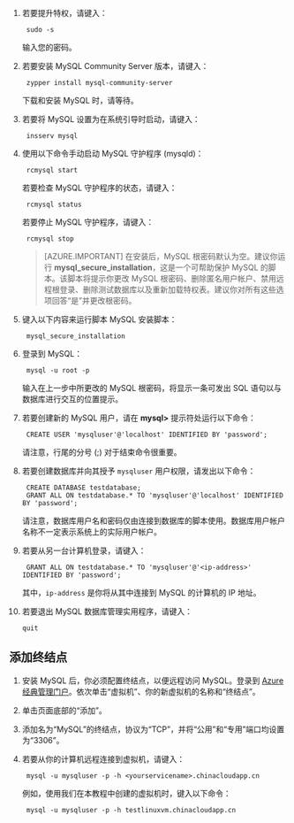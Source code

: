 
1. 若要提升特权，请键入：

		sudo -s

	输入您的密码。

2. 若要安装 MySQL Community Server 版本，请键入：

		zypper install mysql-community-server

	下载和安装 MySQL 时，请等待。

3. 若要将 MySQL 设置为在系统引导时启动，请键入：

		insserv mysql

4. 使用以下命令手动启动 MySQL 守护程序 (mysqld)：

		rcmysql start

	若要检查 MySQL 守护程序的状态，请键入：

		rcmysql status

	若要停止 MySQL 守护程序，请键入：

		rcmysql stop

	> [AZURE.IMPORTANT] 在安装后，MySQL 根密码默认为空。建议你运行 **mysql\_secure\_installation**，这是一个可帮助保护 MySQL 的脚本。该脚本将提示你更改 MySQL 根密码、删除匿名用户帐户、禁用远程根登录、删除测试数据库以及重新加载特权表。建议你对所有这些选项回答“是”并更改根密码。

5. 键入以下内容来运行脚本 MySQL 安装脚本：

		mysql_secure_installation

6. 登录到 MySQL：

		mysql -u root -p

	输入在上一步中所更改的 MySQL 根密码，将显示一条可发出 SQL 语句以与数据库进行交互的位置提示。

7. 若要创建新的 MySQL 用户，请在 **mysql>** 提示符处运行以下命令：

		CREATE USER 'mysqluser'@'localhost' IDENTIFIED BY 'password';

	请注意，行尾的分号 (;) 对于结束命令很重要。

8. 若要创建数据库并向其授予 `mysqluser` 用户权限，请发出以下命令：

		CREATE DATABASE testdatabase;
		GRANT ALL ON testdatabase.* TO 'mysqluser'@'localhost' IDENTIFIED BY 'password';

	请注意，数据库用户名和密码仅由连接到数据库的脚本使用。数据库用户帐户名称不一定表示系统上的实际用户帐户。

9. 若要从另一台计算机登录，请键入：

		GRANT ALL ON testdatabase.* TO 'mysqluser'@'<ip-address>' IDENTIFIED BY 'password';

	其中，`ip-address` 是你将从其中连接到 MySQL 的计算机的 IP 地址。

10. 若要退出 MySQL 数据库管理实用程序，请键入：

		quit
		
## 添加终结点

1. 安装 MySQL 后，你必须配置终结点，以便远程访问 MySQL。登录到 [Azure 经典管理门户][AzurePortal]。依次单击“虚拟机”、你的新虚拟机的名称和“终结点”。

2. 单击页面底部的“添加”。


3. 添加名为“MySQL”的终结点，协议为“TCP”，并将“公用”和“专用”端口均设置为“3306”。

4. 若要从你的计算机远程连接到虚拟机，请键入：

		mysql -u mysqluser -p -h <yourservicename>.chinacloudapp.cn

	例如，使用我们在本教程中创建的虚拟机时，键入以下命令：

		mysql -u mysqluser -p -h testlinuxvm.chinacloudapp.cn

[MySQLDocs]: http://dev.mysql.com/doc/
[AzurePortal]: http://manage.windowsazure.cn

[Image9]: ./media/install-and-run-mysql-on-opensuse-vm/LinuxVmAddEndpointMySQL.png

<!---HONumber=Mooncake_0314_2016-->